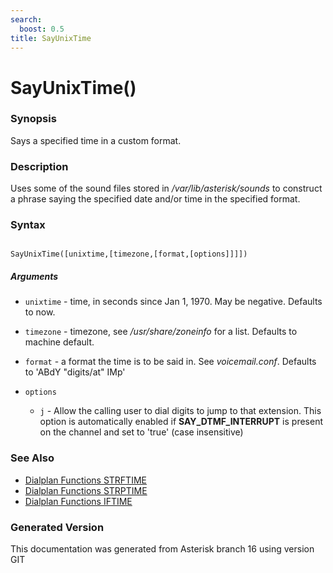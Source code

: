 ```yaml
---
search:
  boost: 0.5
title: SayUnixTime
---
```


# SayUnixTime()

### Synopsis

Says a specified time in a custom format.

### Description

Uses some of the sound files stored in */var/lib/asterisk/sounds* to construct a phrase saying the specified date and/or time in the specified format.<br>


### Syntax


```

SayUnixTime([unixtime,[timezone,[format,[options]]]])
```
##### Arguments


* `unixtime` - time, in seconds since Jan 1, 1970. May be negative. Defaults to now.<br>

* `timezone` - timezone, see */usr/share/zoneinfo* for a list. Defaults to machine default.<br>

* `format` - a format the time is to be said in. See *voicemail.conf*. Defaults to 'ABdY "digits/at" IMp'<br>

* `options`

    * `j` - Allow the calling user to dial digits to jump to that extension. This option is automatically enabled if **SAY\_DTMF\_INTERRUPT** is present on the channel and set to 'true' (case insensitive)<br>


### See Also

* [Dialplan Functions STRFTIME](/Asterisk_16_Documentation/API_Documentation/Dialplan_Functions/STRFTIME)
* [Dialplan Functions STRPTIME](/Asterisk_16_Documentation/API_Documentation/Dialplan_Functions/STRPTIME)
* [Dialplan Functions IFTIME](/Asterisk_16_Documentation/API_Documentation/Dialplan_Functions/IFTIME)


### Generated Version

This documentation was generated from Asterisk branch 16 using version GIT 